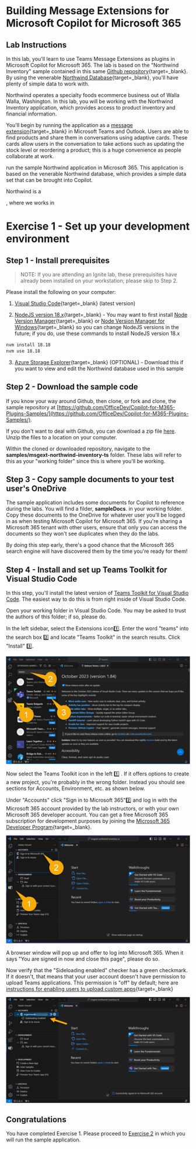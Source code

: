 # Building Message Extensions for Microsoft Copilot for Microsoft 365
## Lab Instructions

In this lab, you'll learn to use Teams Message Extensions as plugins in Microsoft Copilot for Microsoft 365. The lab is based on the "Northwind Inventory" sample contained in this same [Github repository](https://github.com/OfficeDev/Copilot-for-M365-Plugins-Samples/tree/main/samples/msgext-northwind-inventory-ts){target=_blank}. By using the venerable [Northwind Database](https://learn.microsoft.com/dotnet/framework/data/adonet/sql/linq/downloading-sample-databases){target=_blank}, you'll have plenty of simple data to work with.

Northwind operates a specialty foods ecommerce business out of Walla Walla, Washington. In this lab, you will be working with the Northwind Inventory application, which provides access to product inventory and financial information. 

You'll begin by running the application as a [message extension](https://learn.microsoft.com/microsoftteams/platform/messaging-extensions/what-are-messaging-extensions){target=_blank} in Microsoft Teams and Outlook. Users are able to find products and share them in conversations using adaptive cards. These cards allow users in the conversation to take actions such as updating the stock level or reordering a product; this is a huge convenience as people collaborate at work.



run the sample Northwind application in Microsoft 365. This application is based on the venerable Northwind database, which provides a simple data set that can be brought into Copilot.

Northwind is a 


, where we 
 works in 

# Exercise 1 - Set up your development environment

## Step 1 - Install prerequisites

> NOTE: If you are attending an Ignite lab, these prerequisites have already been installed on your workstation; please skip to Step 2.

Please install the following on your computer:

1. [Visual Studio Code](https://code.visualstudio.com/){target=_blank} (latest version)

2. [NodeJS version 18.x](https://nodejs.org/download/release/v18.18.2/){target=_blank} - You may want to first install [Node Version Manager](https://github.com/nvm-sh/nvm){target=_blank} or [Node Version Manager for Windows](https://github.com/coreybutler/nvm-windows){target=_blank} so you can change NodeJS versions in the future; if you do, use these commands to install NodeJS version 18.x

~~~sh
nvm install 18.18
nvm use 18.18
~~~

3. [Azure Storage Explorer](https://azure.microsoft.com/products/storage/storage-explorer/){target=_blank} (OPTIONAL) - Download this if you want to view and edit the Northwind database used in this sample

## Step 2 - Download the sample code

If you know your way around Github, then clone, or fork and clone, the sample repository at [https://github.com/OfficeDev/Copilot-for-M365-Plugins-Samples/](https://github.com/OfficeDev/Copilot-for-M365-Plugins-Samples/).

If you don't want to deal with Github, you can download a zip file [here](https://github.com/OfficeDev/Copilot-for-M365-Plugins-Samples/archive/refs/heads/main.zip). Unzip the files to a location on your computer.

Within the cloned or downloaded repository, navigate to the **samples/msgext-northwind-inventory-ts** folder. These labs will refer to this as your "working folder" since this is where you'll be working.

## Step 3 - Copy sample documents to your test user's OneDrive

The sample application includes some documents for Copilot to reference during the labs. You will find a filder, **sampleDocs**. in your working folder. Copy these documents to the OneDrive for whatever user you'll be logged in as when testing Microsoft Copilot for Microsoft 365. If you're sharing a Microsoft 365 tenant with other users, ensure that only you can access the documents so they won't see duplicates when they do the labs.

By doing this step early, there's a good chance that the Microsoft 365 search engine will have discovered them by the time you're ready for them!

## Step 4 - Install and set up Teams Toolkit for Visual Studio Code

In this step, you'll install the latest version of [Teams Toolkit for Visual Studio Code](https://learn.microsoft.com/microsoftteams/platform/toolkit/teams-toolkit-fundamentals?pivots=visual-studio-code-v5). The easiest way to do this is from right inside of Visual Studio Code.

Open your working folder in Visual Studio Code. You may be asked to trust the authors of this folder; if so, please do.

In the left sidebar, select the Extensions icon1️⃣. Enter the word "teams" into the search box 2️⃣ and locate "Teams Toolkit" in the search results. Click "Install" 3️⃣.

![Install Teams Toolkit](./images/01-04-Install-TTK-01.png)

Now select the Teams Toolkit icon in the left 1️⃣ . If it offers options to create a new project, you're probably in the wrong folder. Instead you should see sections for Accounts, Environment, etc. as shown below.

Under "Accounts" click "Sign in to Microsoft 365"2️⃣ and log in with the Microsoft 365 account provided by the lab instructors, or with your own Microsoft 365 developer account. You can get a free Microsoft 365 subscription for development purposes by joining the [Microsoft 365 Developer Program](https://developer.microsoft.com/microsoft-365/dev-program){target=_blank}.

![Set up Teams Toolkit](./images/01-04-Setup-TTK-01.png)

A browser window will pop up and offer to log into Microsoft 365. When it says "You are signed in now and close this page", please do so.

Now verify that the "Sideloading enabled" checker has a green checkmark. If it doesn't, that means that your user account doesn't have permission to upload Teams applications. This permission is "off" by default; here are [instructions for enabling users to upload custom apps](https://learn.microsoft.com/microsoftteams/teams-custom-app-policies-and-settings#allow-users-to-upload-custom-apps){target=_blank}

![Set up Teams Toolkit](./images/01-04-Setup-TTK-03.png)

## Congratulations

You have completed Exercise 1.
Please proceed to [Exercise 2](./Exercise%2002%20-%20Run%20sample%20app.md) in which you will run the sample application.